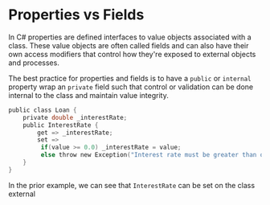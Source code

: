 # Properties vs Fields

In C# properties are defined interfaces to value objects associated with a class.  These value objects are often called fields and can also have their own access modifiers that control how they're exposed to external objects and processes.

The best practice for properties and fields is to have a `public` or `internal` property wrap an `private` field such that control or validation can be done internal to the class and maintain value integrity.

```c
public class Loan {
    private double _interestRate;
    public InterestRate {
        get => _interestRate;
        set =>
         if(value >= 0.0) _interestRate = value;
         else throw new Exception("Interest rate must be greater than or equal to zero");
    }
}

```

In the prior example, we can see that `InterestRate` can be set on the class external